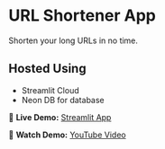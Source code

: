 # URL Shortener App
Shorten your long URLs in no time.

## Hosted Using
- Streamlit Cloud  
- Neon DB for database  

🔗 **Live Demo:** [Streamlit App](https://hvtbvajbmuylkbhgrnpo4k.streamlit.app)  

🎥 **Watch Demo:** [YouTube Video](https://youtu.be/Wubn4wsP0tM)  
